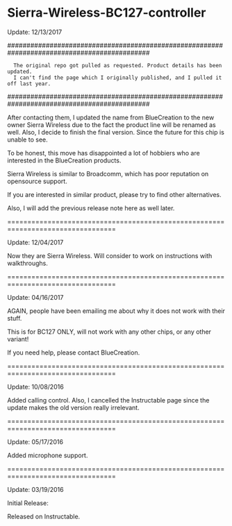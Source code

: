 # Sierra-Wireless-BC127-controller

Update: 12/13/2017

#############################################################################################

      The original repo got pulled as requested. Product details has been updated.
      I can't find the page which I originally published, and I pulled it off last year.

#############################################################################################

After contacting them, I updated the name from BlueCreation to the new owner Sierra 
Wireless due to the fact the product line will be renamed as well. Also, I decide
to finish the final version. Since the future for this chip is unable to see.

To be honest, this move has disappointed a lot of hobbiers who are interested in the 
BlueCreation products.

Sierra Wireless is similar to Broadcomm, which has poor reputation on opensource support.

If you are interested in similar product, please try to find other alternatives.

Also, I will add the previous release note here as well later.

=================================================================================

Update: 12/04/2017

Now they are Sierra Wireless. Will consider to work on instructions with walkthroughs.

=================================================================================

Update: 04/16/2017

AGAIN, people have been emailing me about why it does not work with their stuff.

This is for BC127 ONLY, will not work with any other chips, or any other variant!

If you need help, please contact BlueCreation.

=================================================================================

Update: 10/08/2016

Added calling control. Also, I cancelled the Instructable page since the update 
makes the old version really irrelevant.

=================================================================================

Update: 05/17/2016

Added microphone support.

=================================================================================

Update: 03/19/2016

Initial Release:

Released on Instructable.

